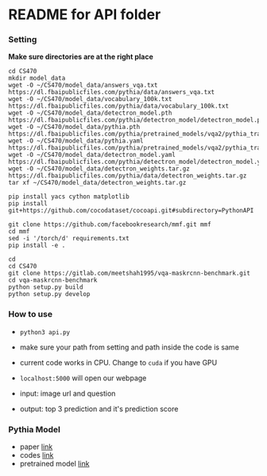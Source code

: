 # README for API folder

### Setting

**Make sure directories are at the right place**

```
cd CS470
mkdir model_data
wget -O ~/CS470/model_data/answers_vqa.txt https://dl.fbaipublicfiles.com/pythia/data/answers_vqa.txt
wget -O ~/CS470/model_data/vocabulary_100k.txt https://dl.fbaipublicfiles.com/pythia/data/vocabulary_100k.txt
wget -O ~/CS470/model_data/detectron_model.pth https://dl.fbaipublicfiles.com/pythia/detectron_model/detectron_model.pth
wget -O ~/CS470/model_data/pythia.pth https://dl.fbaipublicfiles.com/pythia/pretrained_models/vqa2/pythia_train_val.pth
wget -O ~/CS470/model_data/pythia.yaml https://dl.fbaipublicfiles.com/pythia/pretrained_models/vqa2/pythia_train_val.yml
wget -O ~/CS470/model_data/detectron_model.yaml https://dl.fbaipublicfiles.com/pythia/detectron_model/detectron_model.yaml
wget -O ~/CS470/model_data/detectron_weights.tar.gz https://dl.fbaipublicfiles.com/pythia/data/detectron_weights.tar.gz
tar xf ~/CS470/model_data/detectron_weights.tar.gz

pip install yacs cython matplotlib
pip install git+https://github.com/cocodataset/cocoapi.git#subdirectory=PythonAPI

git clone https://github.com/facebookresearch/mmf.git mmf
cd mmf
sed -i '/torch/d' requirements.txt
pip install -e .

cd
cd CS470
git clone https://gitlab.com/meetshah1995/vqa-maskrcnn-benchmark.git
cd vqa-maskrcnn-benchmark
python setup.py build
python setup.py develop
```

### How to use
- `python3 api.py`
- make sure your path from setting and path inside the code is same
- current code works in CPU. Change to `cuda` if you have GPU
- `localhost:5000` will open our webpage

- input:    image url and question
- output:   top 3 prediction and it's prediction score

### Pythia Model
- paper [link](https://arxiv.org/pdf/1807.09956.pdf)
- codes [link](https://github.com/amy-hyunji/pythia-1)
- pretrained model [link](https://dl.fbaipublicfiles.com/pythia/pretrained_models/vqa2/pythia_train_val.pth)
 
